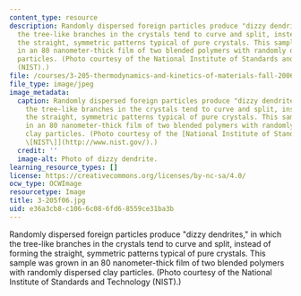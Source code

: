 ```yaml
---
content_type: resource
description: Randomly dispersed foreign particles produce "dizzy dendrites," in which
  the tree-like branches in the crystals tend to curve and split, instead of forming
  the straight, symmetric patterns typical of pure crystals. This sample was grown
  in an 80 nanometer-thick film of two blended polymers with randomly dispersed clay
  particles. (Photo courtesy of the National Institute of Standards and Technology
  (NIST).)
file: /courses/3-205-thermodynamics-and-kinetics-of-materials-fall-2006/e36a3cb8c1066c086fd68559ce31ba3b_3-205f06.jpg
file_type: image/jpeg
image_metadata:
  caption: Randomly dispersed foreign particles produce "dizzy dendrites," in which
    the tree-like branches in the crystals tend to curve and split, instead of forming
    the straight, symmetric patterns typical of pure crystals. This sample was grown
    in an 80 nanometer-thick film of two blended polymers with randomly dispersed
    clay particles. (Photo courtesy of the [National Institute of Standards and Technology
    \[NIST\]](http://www.nist.gov/).)
  credit: ''
  image-alt: Photo of dizzy dendrite.
learning_resource_types: []
license: https://creativecommons.org/licenses/by-nc-sa/4.0/
ocw_type: OCWImage
resourcetype: Image
title: 3-205f06.jpg
uid: e36a3cb8-c106-6c08-6fd6-8559ce31ba3b
---
```

Randomly dispersed foreign particles produce "dizzy dendrites," in which the tree-like branches in the crystals tend to curve and split, instead of forming the straight, symmetric patterns typical of pure crystals. This sample was grown in an 80 nanometer-thick film of two blended polymers with randomly dispersed clay particles. (Photo courtesy of the National Institute of Standards and Technology (NIST).)